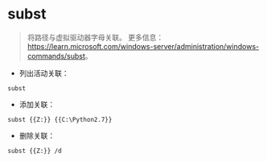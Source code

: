 # subst

> 将路径与虚拟驱动器字母关联。
> 更多信息：<https://learn.microsoft.com/windows-server/administration/windows-commands/subst>。

- 列出活动关联：

`subst`

- 添加关联：

`subst {{Z:}} {{C:\Python2.7}}`

- 删除关联：

`subst {{Z:}} /d`